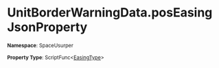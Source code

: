 # UnitBorderWarningData.posEasing JsonProperty

<small>**Namespace**: SpaceUsurper</small>

<small>**Property Type**: ScriptFunc&lt;[EasingType](../EasingType.md)&gt;</small>

